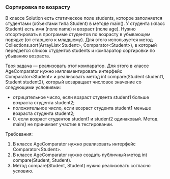 
### Сортировка по возрасту

В классе Solution есть статическое поле students, которое заполняется студентами (объектами типа Student) в методе main().
У студента (класс Student) есть имя (поле name) и возраст (поле age). Нужно отсортировать в программе студентов
по возрасту в убывающем порядке (от старшего к младшему).
Для этого используется метод Collections.sort(ArrayList&lt;Student&gt;, Comparator&lt;Student&gt;), в который передается
список студентов students и компаратор сортировки по убыванию возраста.

Твоя задача &mdash; реализовать этот компаратор. Для этого в классе AgeComparator нужно имплементировать интерфейс Comparator&lt;Student&gt; и
реализовать метод int compare(Student student1, Student student2), который возвращает числовое значение со следующими условиями:
- отрицательное число, если возраст студента student1 больше возраста студента student2;
- положительное число, если возраст студента student1 меньше возраста студента student2;
- 0, если возраст студентов student1 и student2 одинаковый.
Метод main() не принимает участие в тестировании.


Требования:
1.	В классе AgeComparator нужно реализовать интерфейс Comparator&lt;Student&gt;.
2.	В классе AgeComparator нужно создать публичный метод int compare(Student, Student).
3.	Метод compare(Student, Student) нужно реализовать согласно условию.


